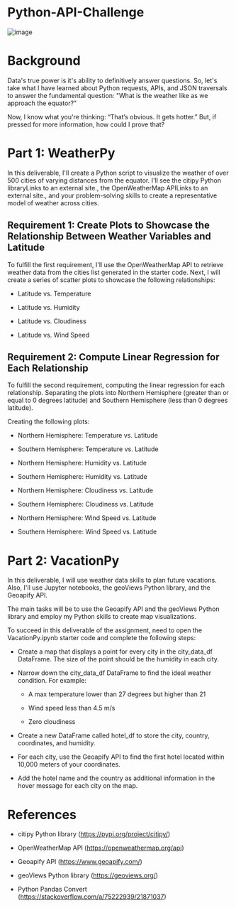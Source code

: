 # Python-API-Challenge

![image](https://github.com/RaphaelSheikh/python-api-challenge/assets/166172978/9537dc8c-e7b0-41d2-818b-4f706f474631)

# Background

Data's true power is it's ability to definitively answer questions. So, let's take what I have learned about Python requests, APIs, and JSON traversals to answer the fundamental question: "What is the weather like as we approach the equator?"

Now, I know what you're thinking: “That’s obvious. It gets hotter.” But, if pressed for more information, how could I prove that?

# Part 1: WeatherPy

In this deliverable, I'll create a Python script to visualize the weather of over 500 cities of varying distances from the equator. I'll see the citipy Python libraryLinks to an external site., the OpenWeatherMap APILinks to an external site., and your problem-solving skills to create a representative model of weather across cities.

## Requirement 1: Create Plots to Showcase the Relationship Between Weather Variables and Latitude
To fulfill the first requirement, I'll use the OpenWeatherMap API to retrieve weather data from the cities list generated in the starter code. Next, I will create a series of scatter plots to showcase the following relationships:

* Latitude vs. Temperature

* Latitude vs. Humidity

* Latitude vs. Cloudiness

* Latitude vs. Wind Speed

## Requirement 2: Compute Linear Regression for Each Relationship
To fulfill the second requirement, computing the linear regression for each relationship. Separating the plots into Northern Hemisphere (greater than or equal to 0 degrees latitude) and Southern Hemisphere (less than 0 degrees latitude).

Creating the following plots:

* Northern Hemisphere: Temperature vs. Latitude

* Southern Hemisphere: Temperature vs. Latitude

* Northern Hemisphere: Humidity vs. Latitude

* Southern Hemisphere: Humidity vs. Latitude

* Northern Hemisphere: Cloudiness vs. Latitude

* Southern Hemisphere: Cloudiness vs. Latitude

* Northern Hemisphere: Wind Speed vs. Latitude

* Southern Hemisphere: Wind Speed vs. Latitude

# Part 2: VacationPy
In this deliverable, I will use weather data skills to plan future vacations. Also, I'll use Jupyter notebooks, the geoViews Python library, and the Geoapify API.

The main tasks will be to use the Geoapify API and the geoViews Python library and employ my Python skills to create map visualizations.

To succeed in this deliverable of the assignment, need to open the VacationPy.ipynb starter code and complete the following steps:

* Create a map that displays a point for every city in the city_data_df DataFrame. The size of the point should be the humidity in each city.

* Narrow down the city_data_df DataFrame to find the ideal weather condition. For example:

  * A max temperature lower than 27 degrees but higher than 21

  * Wind speed less than 4.5 m/s

  * Zero cloudiness

* Create a new DataFrame called hotel_df to store the city, country, coordinates, and humidity.

* For each city, use the Geoapify API to find the first hotel located within 10,000 meters of your coordinates.

* Add the hotel name and the country as additional information in the hover message for each city on the map.

# References

* citipy Python library (https://pypi.org/project/citipy/)
  
* OpenWeatherMap API (https://openweathermap.org/api)

* Geoapify API (https://www.geoapify.com/)

* geoViews Python library (https://geoviews.org/)

* Python Pandas Convert (https://stackoverflow.com/a/75222939/21871037)


